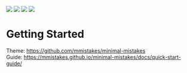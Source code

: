 <img src="https://img.shields.io/badge/language-javascript-yellow.svg"> <img src="https://img.shields.io/badge/language-css-blueviolet.svg"> <img src="https://img.shields.io/badge/language-html-red.svg"> <img src="https://img.shields.io/badge/language-ruby-critical.svg"> 

# Getting Started   
Theme: https://github.com/mmistakes/minimal-mistakes   
Guide: https://mmistakes.github.io/minimal-mistakes/docs/quick-start-guide/

